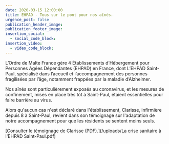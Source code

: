 ```yaml
---
date: 2020-03-15 12:00:00
title: EHPAD - Tous sur le pont pour nos aînés.
urgence_post: false
publication_header_image:
publication_footer_image:
insertion_social:
  - social_code_block:
insertion_video:
  - video_code_block:
---
```


L’Ordre de Malte France g&egrave;re 4 &Eacute;tablissements d’H&eacute;bergement pour Personnes Ag&eacute;es D&eacute;pendantes (EHPAD) en France, dont L’EHPAD Saint-Paul, sp&eacute;cialis&eacute; dans l’accueil et l’accompagnement des personnes fragilis&eacute;es par l’&acirc;ge, notamment frapp&eacute;es par la maladie d’Alzheimer.

Nos a&icirc;n&eacute;s sont particuli&egrave;rement expos&eacute;s au coronavirus, et les mesures de confinement, mises en place tr&egrave;s t&ocirc;t &agrave; Saint-Paul, &eacute;taient essentielles pour faire barri&egrave;re au virus.

Alors qu'aucun cas n'est d&eacute;clar&eacute; dans l'&eacute;tablissement, Clarisse, infirmi&egrave;re depuis 8 &agrave; Saint-Paul, revient dans son t&eacute;moignage sur l'adaptation de notre accompagnement pour que les r&eacute;sidents se sentent moins seuls.

[Consulter le t&eacute;moignage de Clarisse (PDF).](/uploads/La crise sanitaire à l'EHPAD Saint-Paul.pdf)